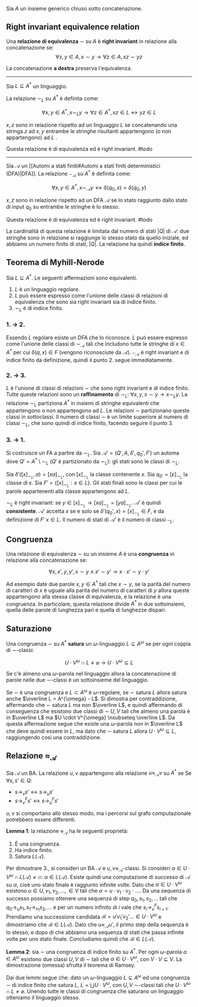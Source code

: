 
Sia $A$ un insieme generico chiuso sotto concatenazione.

## Right invariant equivalence relation

Una **relazione di equivalenza** $\sim$ su $A$ è **right invariant** in relazione alla concatenazione se: 
$$\forall x,y \in A, x \sim y \rightarrow \forall z \in A, xz \sim yz$$

La concatenazione **a destra** preserva l'equivalenza.

---

Sia $L \subseteq A^*$ un linguaggio.

La relazione $\sim_L$ su $A^*$ è definita come:

$$\forall x,y \in A^{*}, x \sim_L y \rightarrow \forall z \in A^{*}, xz \in L \leftrightarrow yz \in L$$

$x,z$ sono in relazione rispetto ad un linguaggio $L$ se concatenando una stringa $z$ ad $x,y$ entrambe le stringhe risultanti appartengono (o non appartengono) ad $L$ .

Questa relazione è di equivalenza ed è right invariant.
#todo

---

Sia $\mathcal{A}$ un [[Automi a stati finiti#Automi a stati finiti deterministici (DFA)|DFA]].
La relazione $\sim_{\mathcal{A}}$ su $A^*$ è definita come:

$$\forall x,y \in A^{*}, x \sim_{\mathcal{A}} y \leftrightarrow \delta(q_{0},x) = \delta(q_{0},y)$$

$x,z$ sono in relazione rispetto ad un DFA $\mathcal{A}$ se lo stato raggiunto dallo stato di input $q_0$ su entrambe le stringhe è lo stesso.

Questa relazione è di equivalenza ed è right invariant.
#todo

La cardinalità di questa relazione è limitata dal numero di stati $|Q|$ di $\mathcal{A}$: due stringhe sono in relazione si raggiunge lo stesso stato da quello iniziale, ed abbiamo un numero finito di stati, $|Q|$. La relazione ha quindi **indice finito**.

## Teorema di Myhill-Nerode

Sia $L \subseteq A^*$. Le seguenti affermazioni sono equivalenti.
1. $L$ è un linguaggio regolare.
2. $L$ può essere espresso come l'unione delle classi di relazioni di equivalenza che sono sia right invariant sia di indice finito.
3. $\sim_{L}$ è di indice finito.

### 1. $\rightarrow$ 2.
Essendo $L$ regolare esiste un DFA che lo riconosce. 
$L$ può essere espresso come l'unione delle classi di $\sim_{\mathcal{A}}$ tali che includono tutte le stringhe di $x \in A^*$ per cui $\delta(q,x) \in F$ (vengono riconosciute da $\mathcal{A}$).
$\sim_{\mathcal{A}}$ è right invariant e di indice finito da definizione, quindi il punto 2. segue immediatamente.

### 2. $\rightarrow$ 3.
$L$ è l'unione di classi di relazioni $\sim$ che sono right invariant e di indice finito. Tutte queste relazioni sono un **raffinamento** di $\sim_L$: $\forall x,y, x \sim y \rightarrow x \sim_{L}y$.
La relazione $\sim_L$ partiziona $A^*$ in insiemi di stringhe equivalenti che appartengono o non appartengono ad $L$. Le relazioni $\sim$ partizionano queste classi in sottoclassi.
Il numero di classi $\sim$ è un limite superiore al numero di classi $\sim_L$, che sono quindi di indice finito, facendo seguire il punto 3.

### 3. $\rightarrow$ 1.
Si costruisce un FA a partire da $\sim_L$.
Sia $\mathcal{A}' = (Q', A, \delta', q_{0}', F')$ un automa dove $Q' = A^{*}\setminus \sim_L$ ($Q'$ è partizionato da $\sim_L$): gli stati sono le classi di $\sim_L$.

Sia $\delta'([x]_{\sim_{L}},a) = [xa]_{\sim_L}$, con $[x]_{\sim_L}$ la classe contenente $x$.
Sia $q_{0'}= [\varepsilon]_{\sim_L}$ la classe di $\varepsilon$.
Sia $F' = \{[x]_{\sim_{L}}: x \in L\}$. Gli stati finali sono le classi per cui le parole appartenenti alla classe appartengono ad $L$.

$\sim_L$ è right invariant: se $y \in [x]_{\sim_{L}} \rightarrow [xa]_{\sim_{L}} = [ya]_{\sim_{L}}$. $\mathcal{A}'$ è quindi **consistente**.
$\mathcal{A}'$ accetta $x$ se e solo se $\delta'(q_0',x)= [x]_{\sim_{L}} \in F$, e da definizione di $F'$ $x \in L$. Il numero di stati di $\mathcal{A}'$ è il numero di classi $\sim_L$.

## Congruenza

Una relazione di equivalenza $\sim$ su un insieme $A$ è una **congruenza** in relazione alla concatenazione se:

$$\forall x,x',y,y', \, x \sim y \land x' \sim y' \rightarrow x \cdot x' \sim y \cdot y'$$

Ad esempio date due parole $x,y \in A^*$ tali che $x \sim y$, se la parità del numero di caratteri di $x$ è uguale alla parità del numero di caratteri di $y$ allora queste appartengono alla stessa classe di equivalenza, e la relazione è una congruenza. In particolare, questa relazione divide $A^*$ in due sottoinsiemi, quella delle parole di lunghezza pari e quella di lunghezze dispari.

## Saturazione

Una congruenza $\sim$ su $A^*$ **satura** un $\omega$-linguaggio $L \subseteq A^{\omega}$ se per ogni coppia di $\sim$-classi:

$$U \cdot V^{\omega} \cap L \neq \varnothing \rightarrow U \cdot V^{\omega} \subseteq L$$

Se c'è almeno una $\omega$-parola nel linguaggio allora la concatenazione di parole nelle due $\sim$-classi è un sottoinsieme del linguaggio.

Se $\sim$ è una congruenza e $L \subset A^{\omega}$ è $\omega$-regolare, se $\sim$ satura $L$ allora satura anche $\overline L = A^{\omega} - L$.
Si dimostra per contraddizione, affermando che $\sim$ satura $L$ ma non $\overline L$, e quindi affermando di conseguenza che esistono due classi di $\sim$ $U,V$ tali che almeno una parola è in $\overline L$ ma $U \cdot V^{\omega} \nsubseteq \overline L$.
Da questa affermazione segue che esiste una $\omega$-parola non in $\overline L$ che deve quindi essere in $L$, ma dato che $\sim$ satura $L$ allora $U \cdot V^{\omega} \subseteq L$, raggiungendo così una contraddizione.

## Relazione $\approx_{\mathcal{A}}$
Sia $\mathcal{A}$ un BA. La relazione $u,v$ appartengono alla relazione $u \approx_{\mathcal{A}} v$ su $A^*$ se Se $\forall s,s' \in Q$:

- $s \rightarrow_{v} s' \leftrightarrow s \rightarrow_{u} s'$
- $s \rightarrow_{v}^{F} s' \leftrightarrow s \rightarrow_{u}^{F} s'$

$u,v$ si comportano allo stesso modo, ma i percorsi sul grafo computazionale potrebbero essere differenti.

**Lemma 1**: la relazione $\approx_{\mathcal{A}}$ ha le seguenti proprietà:
1. È una congruenza.
2. Ha indice finito.
3. Satura $L(\mathcal{A})$. 

Per dimostrare 3., si consideri un BA $\mathcal{A}$ e $u,v \approx_{\mathcal{A}}$-classi. 
Si consideri $\alpha \in U \cdot V^{\omega} \cap L(\mathcal{A}) \neq \varnothing$: $\alpha \in L(\mathcal{A})$. Esiste quindi una computazione di successo di $\mathcal{A}$ su $\alpha$, cioè uno stato finale è raggiunto infinite volte. Dato che $\alpha \in U \cdot V^{\omega}$ esistono $u \in U, v_1,v_2,\dots, \in V$ tali che $\alpha = u\cdot v_{1}\cdot v_{2}\cdot\dots$. 
Da una sequenza di successo possiamo ottenere una sequenza di step $q_{0}, s_{1}, s_{2},\dots$ tali che $q_0 \rightarrow_{u} s_{1}, s_1 \rightarrow_{v_1} s_{2}, \dots$ e per un numero infinito di $i$ vale che $s_{i} \rightarrow_{v}^{F} s_{i+1}$. 
Prendiamo una successione candidata $\mathcal{B} = u'v_{1}'v_{2}'\dots \in U \cdot V^{\omega}$ e dimostriamo che $\mathcal{B} \in L(\mathcal{A})$. Dato che $u \approx_{\mathcal{A}} u'$, il primo step della sequenza è lo stesso, e dopo di che abbiamo una sequenza di stati che passa infinite volte per uno stato finale. Concludiamo quindi che $\mathcal{B} \in L(\mathcal{A})$.

**Lemma 2**: sia $\sim$ una congruenza di indice finito su $A^*$. Per ogni $\omega$-parola $\alpha \in A^{\omega}$ esistono due classi $U,V$ di $\sim$ tali che $\alpha \in U \cdot V^{\omega}$, con $V \cdot V \subseteq V$.
La dimostrazione (omessa) sfrutta il teorema di Ramsey.

Dai due lemmi segue che: dato un $\omega$-linguaggio $L \subseteq A^{\omega}$ ed una congruenza $\sim$ di indice finito che satura $L$, $L = \bigcup U \cdot V^{\omega}$, con $U,V$ $\sim$-classi tali che $U \cdot V^{\omega} \cap L \neq \varnothing$.
Unendo tutte le classi di congruenza che saturano un linguaggio otteniamo il linguaggio stesso.